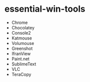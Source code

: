 # essential-win-tools

* Chrome
* Chocolatey
* Console2
* Katmouse 
* Volumouse
* Greenshot
* IfranView
* Paint.net
* SublimeText
* VLC
* TeraCopy